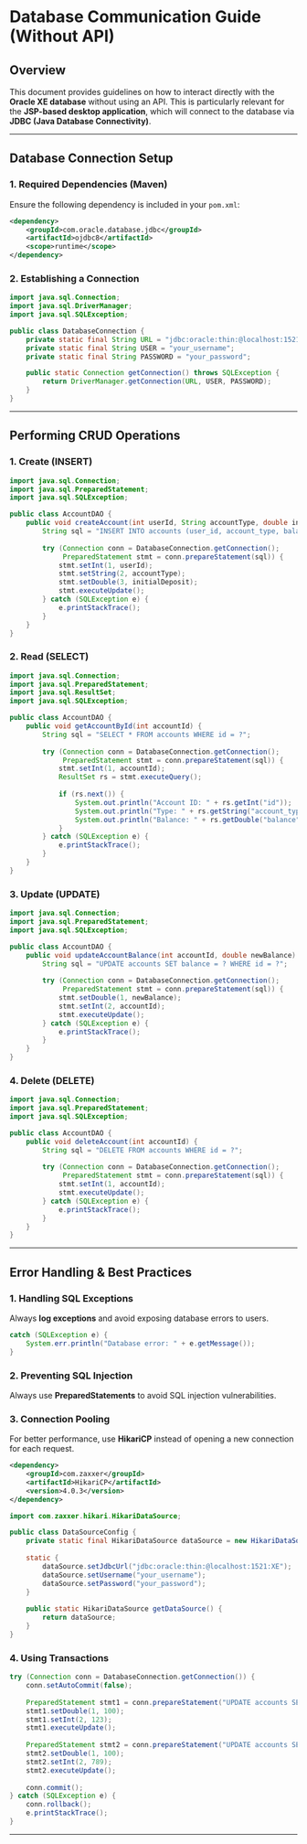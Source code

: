 # Database Communication Guide (Without API)

## Overview
This document provides guidelines on how to interact directly with the **Oracle XE database** without using an API. This is particularly relevant for the **JSP-based desktop application**, which will connect to the database via **JDBC (Java Database Connectivity)**.

---

## Database Connection Setup

### **1. Required Dependencies (Maven)**
Ensure the following dependency is included in your `pom.xml`:
```xml
<dependency>
    <groupId>com.oracle.database.jdbc</groupId>
    <artifactId>ojdbc8</artifactId>
    <scope>runtime</scope>
</dependency>
```

### **2. Establishing a Connection**
```java
import java.sql.Connection;
import java.sql.DriverManager;
import java.sql.SQLException;

public class DatabaseConnection {
    private static final String URL = "jdbc:oracle:thin:@localhost:1521:XE";
    private static final String USER = "your_username";
    private static final String PASSWORD = "your_password";

    public static Connection getConnection() throws SQLException {
        return DriverManager.getConnection(URL, USER, PASSWORD);
    }
}
```

---

## Performing CRUD Operations

### **1. Create (INSERT)**
```java
import java.sql.Connection;
import java.sql.PreparedStatement;
import java.sql.SQLException;

public class AccountDAO {
    public void createAccount(int userId, String accountType, double initialDeposit) {
        String sql = "INSERT INTO accounts (user_id, account_type, balance) VALUES (?, ?, ?)";
        
        try (Connection conn = DatabaseConnection.getConnection();
             PreparedStatement stmt = conn.prepareStatement(sql)) {
            stmt.setInt(1, userId);
            stmt.setString(2, accountType);
            stmt.setDouble(3, initialDeposit);
            stmt.executeUpdate();
        } catch (SQLException e) {
            e.printStackTrace();
        }
    }
}
```

### **2. Read (SELECT)**
```java
import java.sql.Connection;
import java.sql.PreparedStatement;
import java.sql.ResultSet;
import java.sql.SQLException;

public class AccountDAO {
    public void getAccountById(int accountId) {
        String sql = "SELECT * FROM accounts WHERE id = ?";
        
        try (Connection conn = DatabaseConnection.getConnection();
             PreparedStatement stmt = conn.prepareStatement(sql)) {
            stmt.setInt(1, accountId);
            ResultSet rs = stmt.executeQuery();
            
            if (rs.next()) {
                System.out.println("Account ID: " + rs.getInt("id"));
                System.out.println("Type: " + rs.getString("account_type"));
                System.out.println("Balance: " + rs.getDouble("balance"));
            }
        } catch (SQLException e) {
            e.printStackTrace();
        }
    }
}
```

### **3. Update (UPDATE)**
```java
import java.sql.Connection;
import java.sql.PreparedStatement;
import java.sql.SQLException;

public class AccountDAO {
    public void updateAccountBalance(int accountId, double newBalance) {
        String sql = "UPDATE accounts SET balance = ? WHERE id = ?";
        
        try (Connection conn = DatabaseConnection.getConnection();
             PreparedStatement stmt = conn.prepareStatement(sql)) {
            stmt.setDouble(1, newBalance);
            stmt.setInt(2, accountId);
            stmt.executeUpdate();
        } catch (SQLException e) {
            e.printStackTrace();
        }
    }
}
```

### **4. Delete (DELETE)**
```java
import java.sql.Connection;
import java.sql.PreparedStatement;
import java.sql.SQLException;

public class AccountDAO {
    public void deleteAccount(int accountId) {
        String sql = "DELETE FROM accounts WHERE id = ?";
        
        try (Connection conn = DatabaseConnection.getConnection();
             PreparedStatement stmt = conn.prepareStatement(sql)) {
            stmt.setInt(1, accountId);
            stmt.executeUpdate();
        } catch (SQLException e) {
            e.printStackTrace();
        }
    }
}
```

---

## Error Handling & Best Practices

### **1. Handling SQL Exceptions**
Always **log exceptions** and avoid exposing database errors to users.
```java
catch (SQLException e) {
    System.err.println("Database error: " + e.getMessage());
}
```

### **2. Preventing SQL Injection**
Always use **PreparedStatements** to avoid SQL injection vulnerabilities.

### **3. Connection Pooling**
For better performance, use **HikariCP** instead of opening a new connection for each request.
```xml
<dependency>
    <groupId>com.zaxxer</groupId>
    <artifactId>HikariCP</artifactId>
    <version>4.0.3</version>
</dependency>
```

```java
import com.zaxxer.hikari.HikariDataSource;

public class DataSourceConfig {
    private static final HikariDataSource dataSource = new HikariDataSource();
    
    static {
        dataSource.setJdbcUrl("jdbc:oracle:thin:@localhost:1521:XE");
        dataSource.setUsername("your_username");
        dataSource.setPassword("your_password");
    }
    
    public static HikariDataSource getDataSource() {
        return dataSource;
    }
}
```

### **4. Using Transactions**
```java
try (Connection conn = DatabaseConnection.getConnection()) {
    conn.setAutoCommit(false);
    
    PreparedStatement stmt1 = conn.prepareStatement("UPDATE accounts SET balance = balance - ? WHERE id = ?");
    stmt1.setDouble(1, 100);
    stmt1.setInt(2, 123);
    stmt1.executeUpdate();
    
    PreparedStatement stmt2 = conn.prepareStatement("UPDATE accounts SET balance = balance + ? WHERE id = ?");
    stmt2.setDouble(1, 100);
    stmt2.setInt(2, 789);
    stmt2.executeUpdate();
    
    conn.commit();
} catch (SQLException e) {
    conn.rollback();
    e.printStackTrace();
}
```

---

